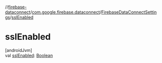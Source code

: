 //[firebase-dataconnect](../../../index.md)/[com.google.firebase.dataconnect](../index.md)/[FirebaseDataConnectSettings](index.md)/[sslEnabled](ssl-enabled.md)

# sslEnabled

[androidJvm]\
val [sslEnabled](ssl-enabled.md): [Boolean](https://kotlinlang.org/api/latest/jvm/stdlib/kotlin/-boolean/index.html)
